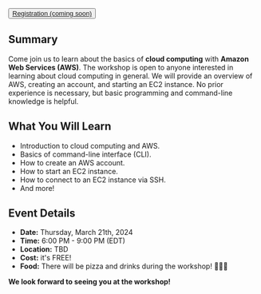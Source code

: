 <button>
  <a href="/" target="_blank">
    Registration (coming soon)
  </a>
</button>

## Summary
Come join us to learn about the basics of **cloud computing** with **Amazon Web Services (AWS)**. The workshop is open to anyone interested in learning about cloud computing in general. We will provide an overview of AWS, creating an account, and starting an EC2 instance. No prior experience is necessary, but basic programming and command-line knowledge is helpful.

## What You Will Learn
- Introduction to cloud computing and AWS.
- Basics of command-line interface (CLI).
- How to create an AWS account.
- How to start an EC2 instance.
- How to connect to an EC2 instance via SSH.
- And more!

## Event Details
- **Date:** Thursday, March 21th, 2024
- **Time:** 6:00 PM - 9:00 PM (EDT)
- **Location:** TBD
- **Cost:** it's FREE!
- **Food:** There will be pizza and drinks during the workshop! 🍕🍕🍕

**We look forward to seeing you at the workshop!**
